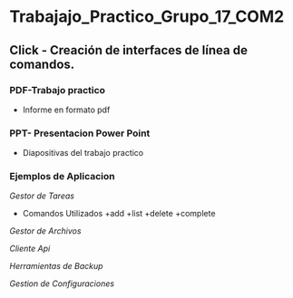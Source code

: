 # Trabajajo_Practico_Grupo_17_COM2

## Click - Creación de interfaces de línea de comandos.

### PDF-Trabajo practico
+ Informe en formato pdf 

### PPT- Presentacion Power Point
+ Diapositivas del trabajo practico

### Ejemplos de Aplicacion

*Gestor de Tareas*
+ Comandos Utilizados
+add
+list
+delete 
+complete 


*Gestor de Archivos*

*Cliente Api*

*Herramientas de Backup*

*Gestion de Configuraciones*

